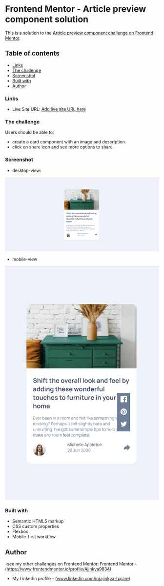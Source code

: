 # Frontend Mentor - Article preview component solution

This is a solution to the [Article preview component challenge on Frontend Mentor](https://www.frontendmentor.io/challenges/article-preview-component-dYBN_pYFT). 

## Table of contents

  - [Links](#links)
  - [The challenge](#the-challenge)
  - [Screenshot](#screenshot)
  - [Built with](#built-with)
  - [Author](#author)


### Links

- Live Site URL: [Add live site URL here](https://your-live-site-url.com)

### The challenge

Users should be able to:

- create a card component with an image and description.
- click on share icon and see more options to share.

### Screenshot

- desktop-view:

![](./design/desktop-view.png)

- mobile-view

![](./design/mobile-view.png)


### Built with

- Semantic HTML5 markup
- CSS custom properties
- Flexbox
- Mobile-first workflow

## Author

-see my other challenges on Frontend Mentor:
       Frontend Mentor - (https://www.frontendmentor.io/profile/Ajinkya9834)

- My Linkedin profile - (www.linkedin.com/in/ajinkya-hajare)

